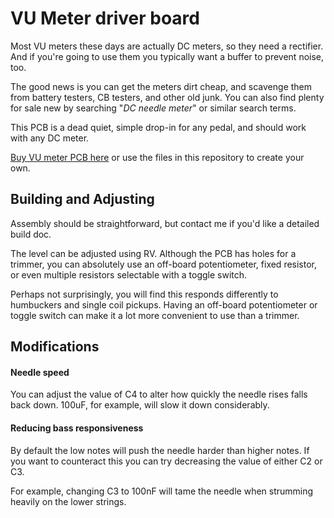 # VU Meter driver board

Most VU meters these days are actually DC meters, so they need a rectifier. And if you're going to use them you typically want a buffer to prevent noise, too.

The good news is you can get the meters dirt cheap, and scavenge them from battery testers, CB testers, and other old junk.  You can also find plenty for sale new by searching "*DC needle meter*" or similar search terms.

This PCB is a dead quiet, simple drop-in for any pedal, and should work with any DC meter.

[Buy VU meter PCB here](https://mas-effects.square.site/product/vu-meter-driver/53?cp=true&sa=true&sbp=false&q=false) or use the files in this repository to create your own.

## Building and Adjusting

Assembly should be straightforward, but contact me if you'd like a detailed build doc.

The level can be adjusted using RV. Although the PCB has holes for a trimmer, you can absolutely use an off-board potentiometer, fixed resistor, or even multiple resistors selectable with a toggle switch.

Perhaps not surprisingly, you will find this responds differently to humbuckers and single coil pickups.  Having an off-board potentiometer or toggle switch can make it a lot more convenient to use than a trimmer.

## Modifications

#### Needle speed

You can adjust the value of C4 to alter how quickly the needle rises falls back down.
100uF, for example, will slow it down considerably.

#### Reducing bass responsiveness

By default the low notes will push the needle harder than higher notes. If you want to counteract this you can try decreasing the value of either C2 or C3.

For example, changing C3 to 100nF will tame the needle when strumming heavily on the lower strings.
